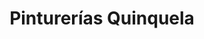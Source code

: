 ---
title: "Pinturerías Quinquela"
url: /ciudad-autonoma-de-buenos-aires/pinturerias-quinquela/
shop: pintura
---